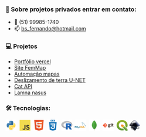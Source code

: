 ### 👋 Sobre projetos privados entrar em contato:
* 📱  (51) 99985-1740
* 📫 bs_fernando@hotmail.com

### :computer: Projetos
* [Portfólio vercel](https://portfolio-bscode.vercel.app/)
* [Site FemMap](https://site-femmap.vercel.app/)
* [Automação mapas](https://github.com/BSFernando/automa-o-qgis)
* [Deslizamento de terra U-NET](https://github.com/BSFernando/unet-deslizamento)
* [Cat API](https://github.com/BSFernando/Portfolio/tree/main/projeto_api_cat) 
* [Lamna nasus](https://github.com/BSFernando/Portfolio/tree/main/projeto_lamna_nasus)


### :hammer_and_wrench: Tecnologias:
<div>
  <img src="https://github.com/devicons/devicon/blob/master/icons/python/python-original.svg" title="QGIS" alt="Python" width="30" height="30"/>&nbsp;
  <img src="https://github.com/devicons/devicon/blob/master/icons/javascript/javascript-original.svg" title="JavaScript" alt="JavaScript" width="30" height="30"/>&nbsp;
  <img src="https://github.com/devicons/devicon/blob/master/icons/html5/html5-original.svg" title="HTML5" alt="HTML" width="30" height="30"/>&nbsp;
  <img src="https://github.com/devicons/devicon/blob/master/icons/css3/css3-plain-wordmark.svg"  title="CSS3" alt="CSS" width="30" height="30"/>&nbsp;
  <img src="https://github.com/devicons/devicon/blob/master/icons/r/r-original.svg"  title="R" alt="R" width="30" height="30"/>&nbsp;
  <img src="https://github.com/devicons/devicon/blob/master/icons/mysql/mysql-original-wordmark.svg" title="MySQL"  alt="MySQL" width="30" height="30"/>&nbsp;
  <img src="https://github.com/devicons/devicon/blob/master/icons/mongodb/mongodb-original.svg" title="MongoDB"  alt="MongoDB" width="30" height="30"/>&nbsp;
  <img src="https://github.com/devicons/devicon/blob/master/icons/git/git-original-wordmark.svg" title="Git" **alt="Git" width="30" height="30"/>&nbsp;
  <img src="https://github.com/BSFernando/BSFernando/blob/main/qgis-icon64.svg" title="QGIS" **alt="QGIS" width="30" height="30"/>
  <img src="https://github.com/devicons/devicon/blob/master/icons/inkscape/inkscape-original.svg" title="Inkscape" **alt="Inkscape" width="30" height="30"/>&nbsp;
</div>

